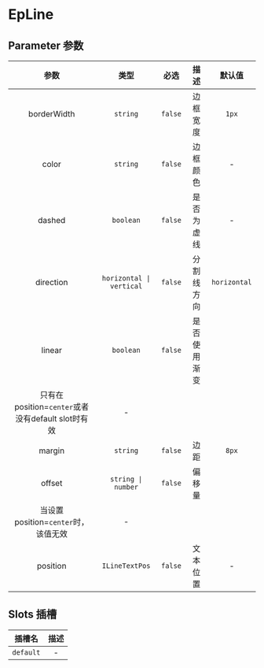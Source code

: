 # EpLine
## Parameter 参数
| 参数 | 类型 | 必选 | 描述 | 默认值 |
| :-------: | :-------: | :-------: | :-------: | :-------: |
| borderWidth | `string` | `false` | 边框宽度 | `1px`|
| color | `string` | `false` | 边框颜色 | -|
| dashed | `boolean` | `false` | 是否为虚线 | -|
| direction | `horizontal \| vertical` | `false` | 分割线方向 | `horizontal`|
| linear | `boolean` | `false` | 是否使用渐变
只有在position=`center`或者没有default slot时有效 | -|
| margin | `string` | `false` | 边距 | `8px`|
| offset | `string \| number` | `false` | 偏移量
当设置position=`center`时，该值无效 | -|
| position | `ILineTextPos` | `false` | 文本位置 | -|
## Slots 插槽
|    插槽名    |  描述   |
|:---------:|:-----:|
| `default` | - |
